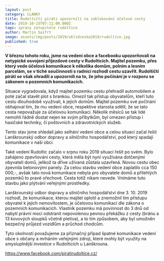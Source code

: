```yaml
---
layout: post
category: CLANKY
title: Rudoltičtí piráti upozornili na zablokování účelové cesty
date: 2019-10-15T07:11:00.000Z
tags: zpravy zatupitele rudoltice
author: Martin Saifrt
image: assets/img/posts/2019/uklidcesko2019/rudoltice.jpg
published: true
---
```

**V březnu tohoto roku, jsme na vedení obce a facebooku upozorňovali na netypické osvojení příjezdové cesty v Rudolticích. Majitel pozemku, přes který vede účelová komunikace k několika domům, polním a lesním parcelám, se v tiché součinnosti s radnicí rozhodl cestu uzavřít. Rudoltičtí piráti se však ohradili a upozornili na to, že jeho počínání je v rozporu se zákonem o pozemních komunikacích.**

Situace vygradovala, když majitel pozemku cestu přehradil automobilem a poté začal stavět plot s brankou. Omezil tak přístup obyvatelům, kteří tuto cestu dlouhodobě využívali, k jejich domům. Majitel pozemku své počínání obhajoval tím, že mu vedení obce, respektive starosta sdělil, že se tato cesta nepovažuje za účelovou komunikaci. Několik měsíců se tak lidé nemohli řádně dostat nejen ke svým příbytkům, byl omezen přístup i hasičské techniky, či poštovních a zdravotnických služeb.

Tento stav jsme shledali jako selhání vedení obce a celou situaci začal řešit Lanškrounský odbor dopravy a silničního hospodářství, pod který spadají komunikace v naši obci.

Také vedení Rudoltic začalo v srpnu roku 2019 situaci řešit po svém. Bylo zahájeno zpevňování cesty, která měla být nyní využívána dotčenými obyvateli domů, jelikož ta dříve užívaná zůstala uzavřená. Novou cestu obec zpevnila betonovými panely. Za celou stavbu vedení obce zaplatilo cca 150 000,-, avšak tato nová komunikace nebyla pro obyvatele domů a přilehlých pozemků to pravé ořechové. Cesta totiž nikam nevede. Vnímáme tuto stavbu jako plýtvání veřejnými prostředky.

Lanškrounský odbor dopravy a silničního hospodářství dne 3. 10. 2019 rozhodl, že komunikace, kterou majitel oplotil a znemožnil tím přístupu obyvatel k jejich nemovitostem, je účelovou komunikací dle zákona o pozemních komunikacích. Vlastník pozemku má povinnost do 3 dnů od nabytí právní moci odstranit nepovolenou pevnou překážku z cesty (bránu a 13 kovových sloupků včetně pletiva), a to tím způsobem, aby byl umožněn bezpečný průjezd vozidlům a průchod chodcům.

Tyto okolnosti považujeme za příznačný případ špatné komunikace vedení obce s občany a mrháním veřejnými zdroji, které mohly být využity na smysluplnější investice v Rudolticích u Lanškrouna.

https://www.facebook.com/piratirudoltice.cz/

